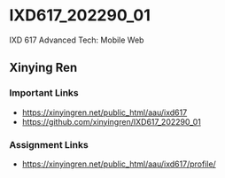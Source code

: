 # IXD617_202290_01
IXD 617 Advanced Tech: Mobile Web

## Xinying Ren

### Important Links
- https://xinyingren.net/public_html/aau/ixd617
- https://github.com/xinyingren/IXD617_202290_01

### Assignment Links
- https://xinyingren.net/public_html/aau/ixd617/profile/
